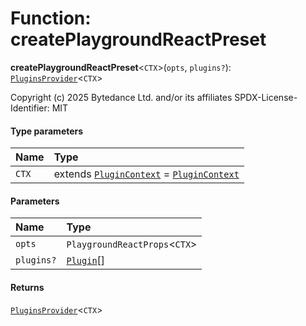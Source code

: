 # Function: createPlaygroundReactPreset

**createPlaygroundReactPreset**<`CTX`>(`opts`, `plugins?`): [`PluginsProvider`](/auto-docs/free-layout-editor/interfaces/PluginsProvider.md)<`CTX`>

Copyright (c) 2025 Bytedance Ltd. and/or its affiliates
SPDX-License-Identifier: MIT

#### Type parameters

| Name | Type |
| :------ | :------ |
| `CTX` | extends [`PluginContext`](/auto-docs/free-layout-editor/variables/PluginContext-1.md) = [`PluginContext`](/auto-docs/free-layout-editor/variables/PluginContext-1.md) |

#### Parameters

| Name | Type |
| :------ | :------ |
| `opts` | `PlaygroundReactProps`<`CTX`> |
| `plugins?` | [`Plugin`](/auto-docs/free-layout-editor/variables/Plugin-1.md)\[] |

#### Returns

[`PluginsProvider`](/auto-docs/free-layout-editor/interfaces/PluginsProvider.md)<`CTX`>

